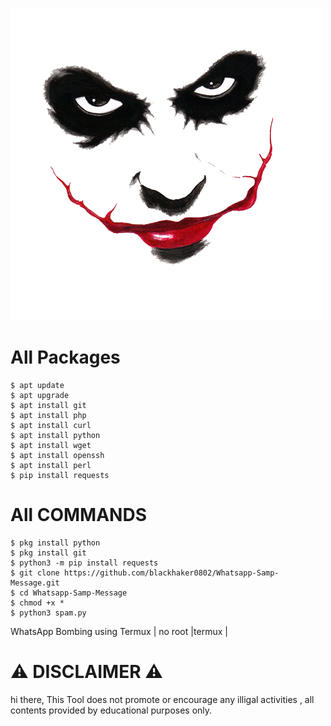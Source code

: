 ![full](joker-21110.png)

# All Packages 
```
$ apt update 
$ apt upgrade 
$ apt install git 
$ apt install php 
$ apt install curl 
$ apt install python
$ apt install wget 
$ apt install openssh 
$ apt install perl
$ pip install requests
```
# All COMMANDS
```
$ pkg install python
$ pkg install git
$ python3 -m pip install requests
$ git clone https://github.com/blackhaker0802/Whatsapp-Samp-Message.git
$ cd Whatsapp-Samp-Message
$ chmod +x *
$ python3 spam.py
```
WhatsApp Bombing using Termux | no root |termux |

# ⚠️ DISCLAIMER ⚠️

hi there, 
This Tool does not promote or encourage any illigal activities , all contents provided by educational purposes only. 

